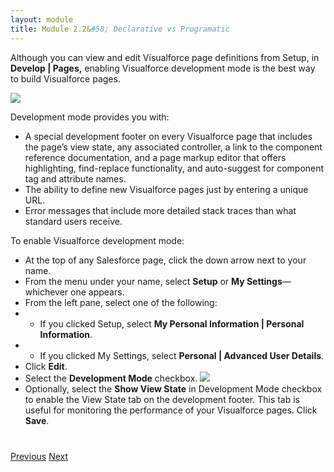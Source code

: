 ```yaml
---
layout: module
title: Module 2.2&#58; Declarative vs Programatic
---
```


Although you can view and edit Visualforce page definitions from Setup, in **Develop | Pages,** enabling Visualforce development mode is the best way to build Visualforce pages. 

![](http://i.imgur.com/tXfbYge.jpg)

Development mode provides you with:
* A special development footer on every Visualforce page that includes the page’s view state, any associated controller, a link to the component reference documentation, and a page markup editor that offers highlighting, find-replace functionality, and auto-suggest for component tag and attribute names.
* The ability to define new Visualforce pages just by entering a unique URL.
* Error messages that include more detailed stack traces than what standard users receive.

To enable Visualforce development mode:
* At the top of any Salesforce page, click the down arrow next to your name. 
* From the menu under your name, select **Setup** or **My Settings**—whichever one appears.
* From the left pane, select one of the following:
* * If you clicked Setup, select **My Personal Information | Personal Information**.
* * If you clicked My Settings, select **Personal | Advanced User Details**.
* Click **Edit**.
* Select the **Development Mode** checkbox.
![](http://i.imgur.com/WPnkYk2.jpg)
* Optionally, select the **Show View State** in Development Mode checkbox to enable the View State tab on the development footer. This tab is useful for monitoring the performance of your Visualforce pages.
Click **Save**.


<div class="row" style="margin-top:40px;">
<div class="col-sm-12">
<a href="2.1-.html" class="btn btn-default"><i class="glyphicon glyphicon-chevron-left"></i> Previous</a>
<a href="2.3-setup.html" class="btn btn-default pull-right">Next <i class="glyphicon glyphicon-chevron-right"></i></a>
</div>
</div>
